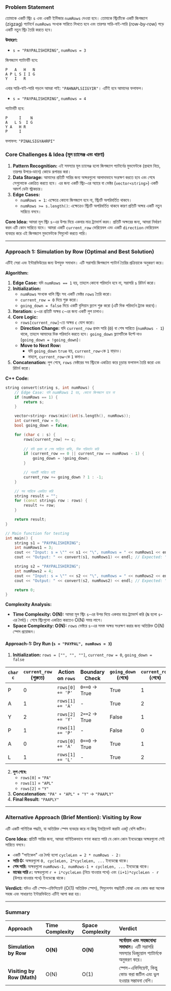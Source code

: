 ### **Problem Statement**

তোমাকে একটি স্ট্রিং `s` এবং একটি ইন্টিজার `numRows` দেওয়া হবে। তোমাকে স্ট্রিংটিকে একটি জিগজ্যাগ (zigzag) প্যাটার্নে `numRows` সংখ্যক সারিতে লিখতে হবে এবং তারপর সারি-বাই-সারি (row-by-row) পড়ে একটি নতুন স্ট্রিং তৈরি করতে হবে।

**উদাহরণ:**
*   `s = "PAYPALISHIRING"`, `numRows = 3`

জিগজ্যাগ প্যাটার্নটি হবে:
```
P   A   H   N
A P L S I I G
Y   I   R
```
এবার সারি-বাই-সারি পড়লে আমরা পাই: `"PAHNAPLSIIGYIR"`। এটিই হবে আমাদের ফলাফল।

*   `s = "PAYPALISHIRING"`, `numRows = 4`

প্যাটার্নটি হবে:
```
P     I    N
A   L S  I G
Y A   H R
P     I
```
ফলাফল: `"PINALSIGYAHRPI"`

### **Core Challenges & Idea (মূল চ্যালেঞ্জ এবং ধারণা)**

1.  **Pattern Recognition:** এই সমস্যার মূল চ্যালেঞ্জ হলো জিগজ্যাগ প্যাটার্নের মুভমেন্টকে (প্রথমে নিচে, তারপর উপরে-ডানে) কোডে রূপান্তর করা।
2.  **Data Storage:** আমাদের প্রতিটি সারির জন্য অক্ষরগুলো আলাদাভাবে সংরক্ষণ করতে হবে এবং শেষে সেগুলোকে একত্রিত করতে হবে। এর জন্য একটি স্ট্রিং-এর অ্যারে বা ভেক্টর (`vector<string>`) একটি আদর্শ ডেটা স্ট্রাকচার।
3.  **Edge Cases:**
    *   `numRows = 1`: এক্ষেত্রে কোনো জিগজ্যাগ হবে না, স্ট্রিংটি অপরিবর্তিত থাকবে।
    *   `numRows >= s.length()`: এক্ষেত্রেও স্ট্রিংটি অপরিবর্তিত থাকবে কারণ প্রতিটি অক্ষর একটি নতুন সারিতে বসবে।

**Core Idea:** আমরা মূল স্ট্রিং `s`-এর উপর দিয়ে একবার মাত্র ট্র্যাভার্স করব। প্রতিটি অক্ষরের জন্য, আমরা নির্ধারণ করব এটি কোন সারিতে যাবে। আমরা একটি `current_row` ভেরিয়েবল এবং একটি `direction` ভেরিয়েবল ব্যবহার করে এই জিগজ্যাগ মুভমেন্টকে সিমুলেট করতে পারি।

---

### **Approach 1: Simulation by Row (Optimal and Best Solution)**

এটিই সেরা এবং ইন্টারভিউয়ের জন্য উপযুক্ত সমাধান। এটি সরাসরি জিগজ্যাগ প্যাটার্ন তৈরির প্রক্রিয়াকে অনুকরণ করে।

**Algorithm:**
1.  **Edge Case:** যদি `numRows == 1` হয়, তাহলে কোনো পরিবর্তন হবে না, সরাসরি `s` রিটার্ন করো।
2.  **Initialization:**
    *   `numRows` সংখ্যক খালি স্ট্রিং সহ একটি ভেক্টর `rows` তৈরি করো।
    *   `current_row = 0` দিয়ে শুরু করো।
    *   `going_down = false` দিয়ে একটি বুলিয়ান ফ্ল্যাগ শুরু করো (এটি দিক পরিবর্তন ট্র্যাক করবে)।
3.  **Iteration:** `s`-এর প্রতিটি অক্ষর `c`-এর জন্য একটি লুপ চালাও।
4.  **Core Logic:**
    *   `rows[current_row]`-তে অক্ষর `c` যোগ করো।
    *   **Direction Change:** যদি `current_row` প্রথম সারি (`0`) বা শেষ সারিতে (`numRows - 1`) থাকে, তাহলে আমাদের দিক পরিবর্তন করতে হবে। `going_down` ফ্ল্যাগটিকে উল্টে দাও (`going_down = !going_down`)।
    *   **Move to Next Row:**
        *   যদি `going_down` `true` হয়, `current_row`-কে `1` বাড়াও।
        *   নাহলে, `current_row`-কে `1` কমাও।
5.  **Concatenation:** লুপ শেষে, `rows` ভেক্টরের সব স্ট্রিংকে একত্রিত করে চূড়ান্ত ফলাফল তৈরি করো এবং রিটার্ন করো।

**C++ Code:**
```cpp
string convert(string s, int numRows) {
    // Edge Case: যদি numRows 1 হয়, কোনো জিগজ্যাগ হবে না
    if (numRows == 1) {
        return s;
    }

    vector<string> rows(min((int)s.length(), numRows));
    int current_row = 0;
    bool going_down = false;

    for (char c : s) {
        rows[current_row] += c;
        
        // যদি প্রথম বা শেষ সারিতে থাকি, দিক পরিবর্তন করি
        if (current_row == 0 || current_row == numRows - 1) {
            going_down = !going_down;
        }

        // পরবর্তী সারিতে যাই
        current_row += going_down ? 1 : -1;
    }

    // সব সারিকে একত্রিত করি
    string result = "";
    for (const string& row : rows) {
        result += row;
    }

    return result;
}

// Main function for testing
int main() {
    string s1 = "PAYPALISHIRING";
    int numRows1 = 3;
    cout << "Input: s = \"" << s1 << "\", numRows = " << numRows1 << endl;
    cout << "Output: " << convert(s1, numRows1) << endl; // Expected: "PAHNAPLSIIGYIR"

    string s2 = "PAYPALISHIRING";
    int numRows2 = 4;
    cout << "Input: s = \"" << s2 << "\", numRows = " << numRows2 << endl;
    cout << "Output: " << convert(s2, numRows2) << endl; // Expected: "PINALSIGYAHRPI"

    return 0;
}
```

**Complexity Analysis:**
*   **Time Complexity: O(N):** আমরা মূল স্ট্রিং `s`-এর উপর দিয়ে একবার মাত্র ট্র্যাভার্স করি (`N` হলো `s`-এর দৈর্ঘ্য)। শেষে স্ট্রিংগুলো একত্রিত করতেও O(N) সময় লাগে।
*   **Space Complexity: O(N):** `rows` ভেক্টরে `s`-এর সমস্ত অক্ষর সংরক্ষণ করার জন্য অতিরিক্ত O(N) স্পেস প্রয়োজন।

#### **Approach-1: Dry Run (`s = "PAYPAL", numRows = 3`)**

1.  **Initialization:** `rows = ["", "", ""]`, `current_row = 0`, `going_down = false`

| `char c` | `current_row` (শুরুতে) | Action on `rows` | Boundary Check | `going_down` (শেষে) | `current_row` (শেষে) |
|---|---|---|---|---|---|
| P | 0 | `rows[0] += 'P'` | `0==0` -> True | True | 1 |
| A | 1 | `rows[1] += 'A'` | - | True | 2 |
| Y | 2 | `rows[2] += 'Y'` | `2==2` -> True | False | 1 |
| P | 1 | `rows[1] += 'P'` | - | False | 0 |
| A | 0 | `rows[0] += 'A'` | `0==0` -> True | True | 1 |
| L | 1 | `rows[1] += 'L'` | - | True | 2 |

2.  **লুপ শেষে:**
    *   `rows[0]` = `"PA"`
    *   `rows[1]` = `"APL"`
    *   `rows[2]` = `"Y"`
3.  **Concatenation:** `"PA" + "APL" + "Y"` -> `"PAAPLY"`
4.  **Final Result:** `"PAAPLY"`

---

### **Alternative Approach (Brief Mention): Visiting by Row**

এটি একটি গাণিতিক পদ্ধতি, যা অতিরিক্ত স্পেস ব্যবহার করে না কিন্তু ইমপ্লিমেন্ট করাটা একটু বেশি জটিল।

**Core Idea:**
প্রতিটি সারির জন্য, আমরা গাণিতিকভাবে গণনা করতে পারি যে কোন কোন ইনডেক্সের অক্ষরগুলো সেই সারিতে বসবে।
*   একটি "সাইকেল" এর দৈর্ঘ্য হলো `cycleLen = 2 * numRows - 2`।
*   **সারি 0:** অক্ষরগুলো `0, cycleLen, 2*cycleLen, ...` ইনডেক্সে থাকে।
*   **শেষ সারি:** অক্ষরগুলো `numRows-1, numRows-1 + cycleLen, ...` ইনডেক্সে থাকে।
*   **মাঝের সারি `r`:** অক্ষরগুলো `r + i*cycleLen` (নিচে যাওয়ার পথে) এবং `(i+1)*cycleLen - r` (উপরে যাওয়ার পথে) ইনডেক্সে থাকে।

**Verdict:** যদিও এটি স্পেস-এফিসিয়েন্ট (O(1) অতিরিক্ত স্পেস), সিমুলেশন পদ্ধতিটি বোঝা এবং কোড করা অনেক সহজ এবং সাধারণত ইন্টারভিউতে এটিই আশা করা হয়।

---

### **Summary**

| Approach | Time Complexity | Space Complexity | Verdict  |
| :--- | :--- | :--- | :--- |
| **Simulation by Row** | **O(N)** | **O(N)** | **সর্বোত্তম এবং সহজবোধ্য সমাধান।** এটি সরাসরি সমস্যার ভিজ্যুয়াল প্যাটার্নকে অনুকরণ করে। |
| **Visiting by Row (Math)** | O(N) | O(1) | স্পেস-এফিসিয়েন্ট, কিন্তু কোড করা জটিল এবং ভুল হওয়ার সম্ভাবনা বেশি। |